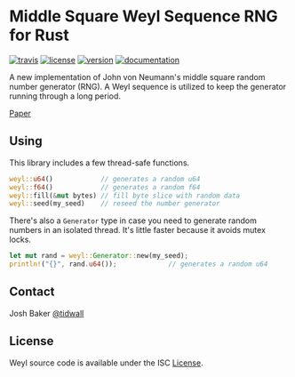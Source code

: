 # Middle Square Weyl Sequence RNG for Rust

[![travis](https://img.shields.io/travis/tidwall/weyl-rs.svg)](https://travis-ci.org/tidwall/weyl-rs/)
[![license](https://img.shields.io/crates/l/weyl.svg)](LICENSE)
[![version](https://img.shields.io/crates/v/weyl.svg)](https://crates.io/crates/weyl/)
[![documentation](https://docs.rs/weyl/badge.svg)](https://docs.rs/weyl/)

A new implementation of John von Neumann's middle square random number generator (RNG).
A Weyl sequence is utilized to keep the generator running through a long period.

[Paper](https://arxiv.org/pdf/1704.00358.pdf)

## Using

This library includes a few thread-safe functions.

```rust
weyl::u64()            // generates a random u64
weyl::f64()            // generates a random f64
weyl::fill(&mut bytes) // fill byte slice with random data
weyl::seed(my_seed)    // reseed the number generator
```

There's also a `Generator` type in case you need to generate random numbers in
an isolated thread. It's little faster because it avoids mutex locks.

```rust
let mut rand = weyl::Generator::new(my_seed);
println!("{}", rand.u64());             // generates a random u64
```

## Contact

Josh Baker [@tidwall](http://twitter.com/tidwall)

## License

Weyl source code is available under the ISC [License](/LICENSE).

